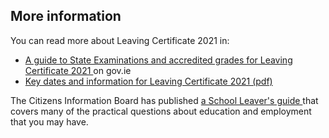 ##  More information

You can read more about Leaving Certificate 2021 in:

  * [ A guide to State Examinations and accredited grades for Leaving Certificate 2021 ](https://www.gov.ie/en/publication/7a163-a-guide-to-state-examinations-and-accredited-grades-for-leaving-certificate-2021/) on gov.ie 
  * [ Key dates and information for Leaving Certificate 2021 (pdf) ](https://assets.gov.ie/126098/eb518b98-43d5-4649-9e1f-08eb1eff297e.pdf)

The Citizens Information Board has published [ a School Leaver's guide
](https://www.citizensinformationboard.ie/en/publications/information/leaflets.html)
that covers many of the practical questions about education and employment
that you may have.
